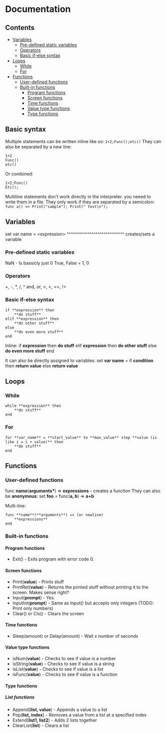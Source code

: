 # Documentation
## Contents
* [Variables](#Variables)
  * [Pre-defined static variables](#Pre\-defined-static-variables)
  * [Operators](#Operators)
  * [Basic if-else syntax](#Basic-if\-else-syntax)
* [Loops](#Loops)
  * [While](#While)
  * [For](#For)
* [Functions](#Functions)
  * [User-defined functions](#User\-defined-functions)
  * [Built-in functions](#Built\-in-functions)
    * [Program functions](#Program-functions)
    * [Screen functions](#Screen-functions)
    * [Time functions](#Time-functions)
    * [Value type functions](#Value-type-functions)
    * [Type functions](#Type-functions)

## Basic syntax
Multiple statements can be written inline like so: `1+2;Func();etc()`
They can also be separated by a new line:
```
1+2
Func()
etc()
```
Or combined:
```
1+2;Func()
Etc();
```

Multiline statements don't work directly in the interpreter. you neeed to write them in a file. They only work if they are separated by a semicolon: `func a() => Print("sample"); Print(" text\n");`

## Variables
set var name = \<expression\>
^^^^^^^^^^^^^^^^^^^^^^^^^^^^
creates/sets a variable

### Pre-defined static variables
NaN - Is bassicly just 0
True, False = 1, 0

### Operators
+, -, *, /, ^
and, or, >, <, ==, !=

### Basic if-else syntax
```
if **expression** then
    **do stuff**
elif **expression** then 
    **do other stuff** 
else
    **do even more stuff**
end
```
Inline: if **expression** then **do stuff** elif **expression** then **do other stuff** else **do even more stuff** end

It can also be directly assigned to variables: set **var name** = if **condition** then **return value** else **return value**

## Loops
### While
```
while **expression** then
    **do stuff**
end
```
### For
```
for **var_name** = **start_value** to **max_value** step **value (is like i = i + value)** then 
    **do stuff**
end
```
## Functions
### User-defined functions
func **name**(**arguments\***) => **expressions**  - creates a function
They can also be **anonymous**:
set **foo** = func(**a, b**) => **a+b**

Multi-line:
```
func **name**(**arguments**) => (or newline)
    **expressions**
end
```

### Built-in functions
#### Program functions
* Exit() - Exits program with error code 0.
#### Screen functions
* Print(**value**) - Prints stuff
* PrintRet(**value**) - Returns the printed stuff without printing it to the screen. Makes sense right?
* Input(**prompt**) - Yes.
* InputInt(**prompt**) - Same as Input() but accepts only integers (TODO: Print only numbers)
* Clear() or Cls() - Clears the screen

#### Time functions
* Sleep(amount) or Delay(amount) - Wait x number of seconds 

#### Value type functions
* isNum(**value**) - Checks to see if value is a number
* isString(**value**) - Checks to see if value is a string
* isList(**value**) - Checks to see if value is a list
* isFunc(**value**) - Checks to see if value is a function

#### Type functions
##### List functions
* Append(**list, value**) - Appends a value to a list
* Pop(**list, index**) - Removes a value from a list at a specified index
* Extend(**list1, list2**) - Adds 2 lists together
* ClearList(**list**) - Clears a list
